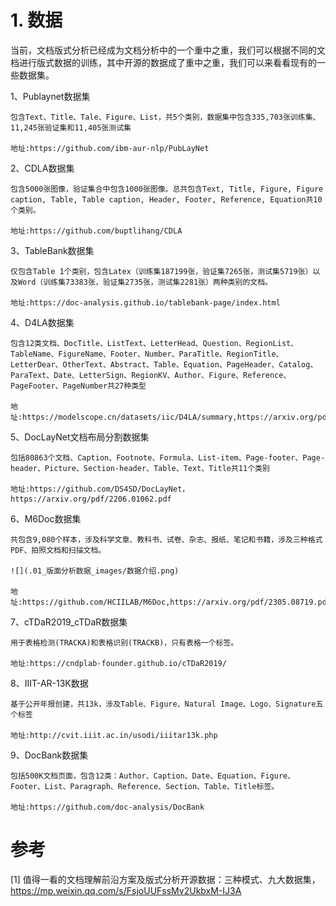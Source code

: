 # 1. 数据

当前，文档版式分析已经成为文档分析中的一个重中之重，我们可以根据不同的文档进行版式数据的训练，其中开源的数据成了重中之重，我们可以来看看现有的一些数据集。

1、Publaynet数据集

    包含Text、Title、Tale、Figure、List，共5个类别，数据集中包含335,703张训练集、11,245张验证集和11,405张测试集
    
    地址:https://github.com/ibm-aur-nlp/PubLayNet

2、CDLA数据集

    包含5000张图像，验证集合中包含1000张图像。总共包含Text, Title, Figure, Figure caption, Table, Table caption, Header, Footer, Reference, Equation共10个类别。
    
    地址:https://github.com/buptlihang/CDLA

3、TableBank数据集

    仅包含Table 1个类别，包含Latex（训练集187199张，验证集7265张，测试集5719张）以及Word（训练集73383张，验证集2735张，测试集2281张）两种类别的文档。
    
    地址:https://doc-analysis.github.io/tablebank-page/index.html

4、D4LA数据集

    包含12类文档、DocTitle、ListText、LetterHead、Question、RegionList、TableName、FigureName、Footer、Number、ParaTitle、RegionTitle、LetterDear、OtherText、Abstract、Table、Equation、PageHeader、Catalog、ParaText、Date、LetterSign、RegionKV、Author、Figure、Reference、PageFooter、PageNumber共27种类型
    
    地址:https://modelscope.cn/datasets/iic/D4LA/summary,https://arxiv.org/pdf/2308.14978.pdf

5、DocLayNet文档布局分割数据集

    包括80863个文档、Caption、Footnote、Formula、List-item、Page-footer、Page-header、Picture、Section-header、Table、Text、Title共11个类别
    
    地址:https://github.com/DS4SD/DocLayNet，https://arxiv.org/pdf/2206.01062.pdf

6、M6Doc数据集

    共包含9,080个样本，涉及科学文章、教科书、试卷、杂志、报纸、笔记和书籍，涉及三种格式PDF、拍照文档和扫描文档。
    
    ![](.01_版面分析数据_images/数据介绍.png)
    
    地址:https://github.com/HCIILAB/M6Doc,https://arxiv.org/pdf/2305.08719.pdf

7、cTDaR2019_cTDaR数据集

    用于表格检测(TRACKA)和表格识别(TRACKB)，只有表格一个标签。
    
    地址:https://cndplab-founder.github.io/cTDaR2019/
    
8、IIIT-AR-13K数据

    基于公开年报创建，共13k，涉及Table、Figure、Natural Image、Logo、Signature五个标签
    
    地址:http://cvit.iiit.ac.in/usodi/iiitar13k.php

9、DocBank数据集

    包括500K文档页面，包含12类：Author、Caption、Date、Equation、Figure、Footer、List、Paragraph、Reference、Section、Table、Title标签。
    
    地址:https://github.com/doc-analysis/DocBank


# 参考

[1] 值得一看的文档理解前沿方案及版式分析开源数据：三种模式、九大数据集，https://mp.weixin.qq.com/s/FsjoUUFssMv2UkbxM-IJ3A